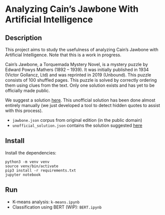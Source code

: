 # Analyzing Cain’s Jawbone With Artificial Intelligence

## Description

This project aims to study the usefulness of analyzing Cain’s Jawbone with Artificial Intelligence. Note that this is a work in progress. 

Cain’s Jawbone, a Torquemada Mystery Novel, is a mystery puzzle by Edward Powys Mathers (1892 – 1939). It was initially published in 1934 (Victor Gollancz, Ltd) and was reprinted in 2019 (Unbound).
This puzzle consists of 100 shuffled pages. This puzzle is solved by correctly ordering them using clues from the text. Only one solution exists and has yet to be officially made public.

We suggest a solution [here](https://glthr.com/cj/). This unofficial solution has been done almost entirely manually (we just developed a tool to detect hidden quotes to assist with this process).

- `jawbone.json` corpus from original edition (in the public domain)
- `unofficial_solution.json` contains the solution suggested [here](https://glthr.com/cj/)

## Install

Install the dependencies:

```
python3 -m venv venv
source venv/bin/activate 
pip3 install -r requirements.txt
jupyter notebook
```

## Run

* K-means analysis: `k-means.ipynb`
* Classification using BERT (WIP): `BERT.ipynb`
